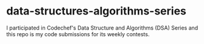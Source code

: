 # data-structures-algorithms-series
I participated in Codechef's Data Structure and Algorithms (DSA) Series and this repo is my code submissions for its weekly contests.
